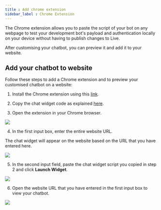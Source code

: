 ```yaml
---
title : Add chrome extension 
sidebar_label : Chrome Extension
---
```


The Chrome extension allows you to paste the script of your bot on any webpage to test your development bot's payload and authentication locally on your device without having to publish changes to Live.

After customising your chatbot, you can preview it and add it to your website.

## Add your chatbot to website

Follow these steps to add a Chrome extension and to preview your customised chatbot on a website:

1. Install the Chrome extension using this [link](https://chrome.google.com/webstore/detail/yellowai-web-widget-launc/hlajdopahpkoakfedombhdpomlpmafbb).

2. Copy the chat widget code as explained [here](#25-deploy-chat-widget).

3. Open the extension in your Chrome browser.

![](https://i.imgur.com/aI0mRhb.png)

4. In the first input box, enter the entire website URL.

The chat widget will appear on the website based on the URL that you have entered here.

![](https://i.imgur.com/xHROMyD.png)

5. In the second input field, paste the chat widget script you copied in step 2 and click **Launch Widget**.

![](https://i.imgur.com/7C7ubWH.png)

6. Open the website URL that you have entered in the first input box to view your chatbot.

![](https://i.imgur.com/CUUbTev.png)



